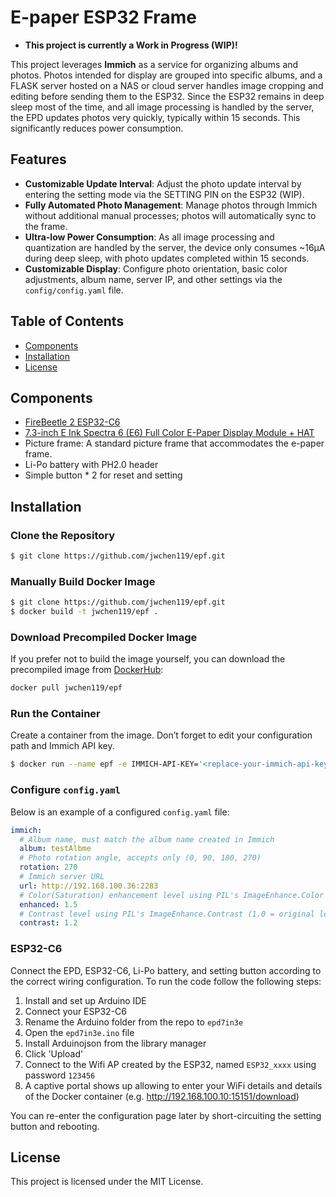 # E-paper ESP32 Frame

- **This project is currently a Work in Progress (WIP)!**

This project leverages **Immich** as a service for organizing albums and photos. Photos intended for display are grouped into specific albums, and a FLASK server hosted on a NAS or cloud server handles image cropping and editing before sending them to the ESP32. Since the ESP32 remains in deep sleep most of the time, and all image processing is handled by the server, the EPD updates photos very quickly, typically within 15 seconds. This significantly reduces power consumption.

## Features

- **Customizable Update Interval**: Adjust the photo update interval by entering the setting mode via the SETTING PIN on the ESP32 (WIP).
- **Fully Automated Photo Management**: Manage photos through Immich without additional manual processes; photos will automatically sync to the frame.
- **Ultra-low Power Consumption**: As all image processing and quantization are handled by the server, the device only consumes ~16µA during deep sleep, with photo updates completed within 15 seconds.
- **Customizable Display**: Configure photo orientation, basic color adjustments, album name, server IP, and other settings via the `config/config.yaml` file.

## Table of Contents

- [Components](#components)
- [Installation](#installation)
- [License](#license)

## Components

- [FireBeetle 2 ESP32-C6](https://www.dfrobot.com/product-2771.html)
- [7.3-inch E Ink Spectra 6 (E6) Full Color E-Paper Display Module + HAT](https://www.waveshare.com/7.3inch-e-paper-hat-e.htm)
- Picture frame: A standard picture frame that accommodates the e-paper frame.
- Li-Po battery with PH2.0 header
- Simple button * 2 for reset and setting

## Installation

### Clone the Repository

```bash
$ git clone https://github.com/jwchen119/epf.git
```

### Manually Build Docker Image

```bash
$ git clone https://github.com/jwchen119/epf.git
$ docker build -t jwchen119/epf .
```

### Download Precompiled Docker Image

If you prefer not to build the image yourself, you can download the precompiled image from [DockerHub](https://hub.docker.com/r/jwchen119/epf):

```bash
docker pull jwchen119/epf
```

### Run the Container

Create a container from the image. Don’t forget to edit your configuration path and Immich API key.

```bash
$ docker run --name epf -e IMMICH-API-KEY='<replace-your-immich-api-key>' -v <replace-to-your-path>:/app/config -d -p <replace-port>:5000 jwchen119/epf
```

### Configure `config.yaml`

Below is an example of a configured `config.yaml` file:

```yaml
immich:
  # Album name, must match the album name created in Immich
  album: testAlbme
  # Photo rotation angle, accepts only (0, 90, 180, 270)
  rotation: 270
  # Immich server URL
  url: http://192.168.100.36:2283
  # Color(Saturation) enhancement level using PIL's ImageEnhance.Color (1.0 = original level)
  enhanced: 1.5
  # Contrast level using PIL's ImageEnhance.Contrast (1.0 = original level)
  contrast: 1.2
```

### ESP32-C6

Connect the EPD, ESP32-C6, Li-Po battery, and setting button according to the correct wiring configuration. 
To run the code follow the following steps:

1. Install and set up Arduino IDE
2. Connect your ESP32-C6
3. Rename the Arduino folder from the repo to `epd7in3e`
4. Open the `epd7in3e.ino` file
5. Install Arduinojson from the library manager
6. Click 'Upload'
7. Connect to the Wifi AP created by the ESP32, named `ESP32_xxxx` using password `123456`
8. A captive portal shows up allowing to enter your WiFi details and details of the Docker container (e.g. http://192.168.100.10:15151/download)

You can re-enter the configuration page later by short-circuiting the setting button and rebooting.

## License

This project is licensed under the MIT License.

